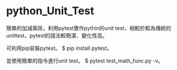 # python_Unit_Test
簡單的加減乘除，利用pytest實作pythin的unit test，相較於較為傳統的unittest，pytest的語法較簡潔、變化性高。

可利用pip安裝pytest。
$ pip install pytest。

並使用簡單的指令進行unit test。
$ pytest test_math_func.py -v。
